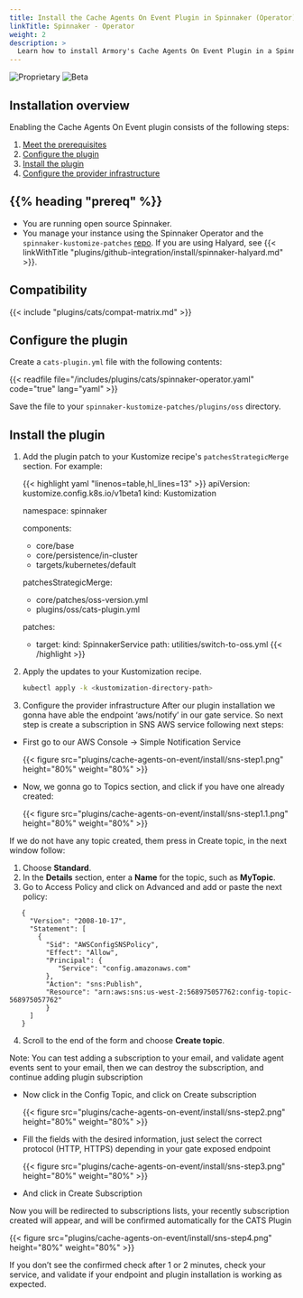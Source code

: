 ```yaml
---
title: Install the Cache Agents On Event Plugin in Spinnaker (Operator)
linkTitle: Spinnaker - Operator
weight: 2
description: >
  Learn how to install Armory's Cache Agents On Event Plugin in a Spinnaker instance managed by the Spinnaker Operator.
---
```


![Proprietary](/images/proprietary.svg) ![Beta](/images/beta.svg)

## Installation overview

Enabling the Cache Agents On Event plugin consists of the following steps:

1. [Meet the prerequisites](#before-you-begin)
1. [Configure the plugin](#configure-the-plugin)
1. [Install the plugin](#install-the-plugin)
1. [Configure the provider infrastructure](#configure-infra)

## {{% heading "prereq" %}}

* You are running open source Spinnaker.
* You manage your instance using the Spinnaker Operator and the `spinnaker-kustomize-patches` [repo](https://github.com/armory/spinnaker-kustomize-patches). If you are using Halyard, see {{< linkWithTitle "plugins/github-integration/install/spinnaker-halyard.md" >}}.

## Compatibility

{{< include "plugins/cats/compat-matrix.md" >}}


## Configure the plugin

Create a `cats-plugin.yml` file with the following contents: 

{{< readfile file="/includes/plugins/cats/spinnaker-operator.yaml" code="true" lang="yaml" >}}

Save the file to your `spinnaker-kustomize-patches/plugins/oss` directory.



## Install the plugin

1. Add the plugin patch to your Kustomize recipe's `patchesStrategicMerge` section. For example:

   {{< highlight yaml "linenos=table,hl_lines=13" >}}
   apiVersion: kustomize.config.k8s.io/v1beta1
   kind: Kustomization
   
   namespace: spinnaker
   
   components:
     - core/base
     - core/persistence/in-cluster
     - targets/kubernetes/default
   
   patchesStrategicMerge:
     - core/patches/oss-version.yml
     - plugins/oss/cats-plugin.yml
   
   patches:
     - target:
         kind: SpinnakerService
       path: utilities/switch-to-oss.yml
   {{< /highlight >}}

1. Apply the updates to your Kustomization recipe.

   ```bash
   kubectl apply -k <kustomization-directory-path>
   ```
1. Configure the provider infrastructure
After our plugin installation we gonna have able the endpoint ‘aws/notify’  in our gate service. So next step is create a subscription in SNS AWS service following next steps:
- First go to our AWS Console → Simple Notification Service

  {{< figure src="plugins/cache-agents-on-event/install/sns-step1.png" height="80%" weight="80%" >}}

- Now, we gonna go to Topics section, and click if you have one already created:

  {{< figure src="plugins/cache-agents-on-event/install/sns-step1.1.png" height="80%" weight="80%" >}}

If we do not have any topic created, them press in Create topic, in the next window follow:
1. Choose **Standard**.
2. In the **Details** section, enter a **Name** for the topic, such as **MyTopic**.
3. Go to Access Policy and click on Advanced and add or paste the next policy:
```
   {
     "Version": "2008-10-17",
     "Statement": [
       {
         "Sid": "AWSConfigSNSPolicy",
         "Effect": "Allow",
         "Principal": {
            "Service": "config.amazonaws.com"
         },
         "Action": "sns:Publish",
         "Resource": "arn:aws:sns:us-west-2:568975057762:config-topic-568975057762"
         }
     ]
   }
```
4. Scroll to the end of the form and choose **Create topic**.
    
  Note: You can test adding a subscription to your email, and validate agent events sent to your email, then we can destroy the subscription, and continue adding plugin subscription

- Now click in the Config Topic, and click on Create subscription

  {{< figure src="plugins/cache-agents-on-event/install/sns-step2.png" height="80%" weight="80%" >}}
- Fill the fields with the desired information, just select the correct protocol (HTTP, HTTPS) depending in your gate exposed endpoint

  {{< figure src="plugins/cache-agents-on-event/install/sns-step3.png" height="80%" weight="80%" >}}
- And click in Create Subscription

Now you will be redirected to subscriptions lists, your recently subscription created will appear, and will be confirmed automatically for the CATS Plugin

{{< figure src="plugins/cache-agents-on-event/install/sns-step4.png" height="80%" weight="80%" >}}

If you don’t see the confirmed check after 1 or 2 minutes, check your service, and validate if your endpoint and plugin installation is working as expected.